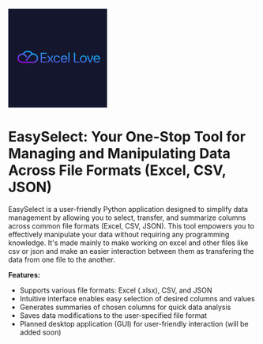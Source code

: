 ![EasySelect Logo](https://github.com/czekem/excel_love/blob/main/ec777f4a74014805b9f40ca39caedbdd.png)





# EasySelect: Your One-Stop Tool for Managing and Manipulating Data Across File Formats (Excel, CSV, JSON)

EasySelect is a user-friendly Python application designed to simplify data management by allowing you to select, transfer, and summarize columns across common file formats (Excel, CSV, JSON). This tool empowers you to effectively manipulate your data without requiring any programming knowledge. It's made mainly to make working on excel and other files like csv or json and make an easier interaction between them as transfering the data
from one file to the another.

**Features:**

* Supports various file formats: Excel (.xlsx), CSV, and JSON
* Intuitive interface enables easy selection of desired columns and values
* Generates summaries of chosen columns for quick data analysis
* Saves data modifications to the user-specified file format
* Planned desktop application (GUI) for user-friendly interaction (will be added soon)



  
